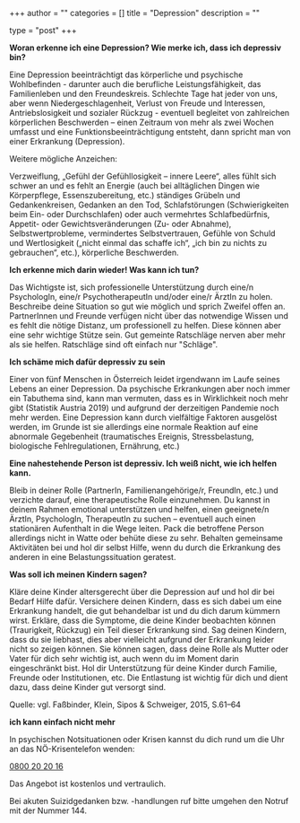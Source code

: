 +++
author = ""
categories = []
title = "Depression"
description = ""
 
type = "post"
+++


**Woran erkenne ich eine Depression? Wie merke ich, dass ich depressiv bin?**

Eine Depression beeinträchtigt das körperliche und psychische Wohlbefinden - darunter auch die berufliche Leistungsfähigkeit, das Familienleben und den Freundeskreis. Schlechte Tage hat jeder von uns, aber wenn Niedergeschlagenheit, Verlust von Freude und Interessen, Antriebslosigkeit und sozialer Rückzug - eventuell begleitet von zahlreichen körperlichen Beschwerden – einen Zeitraum von mehr als zwei Wochen umfasst und eine Funktionsbeeinträchtigung entsteht, dann spricht man von einer Erkrankung (Depression).

Weitere mögliche Anzeichen:

Verzweiflung, „Gefühl der Gefühllosigkeit – innere Leere“, alles fühlt sich schwer an und es fehlt an Energie (auch bei alltäglichen Dingen wie Körperpflege, Essenszubereitung, etc.)
ständiges Grübeln und Gedankenkreisen, Gedanken an den Tod, Schlafstörungen (Schwierigkeiten beim Ein- oder Durchschlafen) oder auch vermehrtes Schlafbedürfnis, Appetit- oder Gewichtsveränderungen (Zu- oder Abnahme), Selbstwertprobleme, vermindertes Selbstvertrauen, Gefühle von Schuld und Wertlosigkeit („nicht einmal das schaffe ich“, „ich bin zu nichts zu gebrauchen“, etc.), körperliche Beschwerden.

**Ich erkenne mich darin wieder! Was kann ich tun?**

Das Wichtigste ist, sich professionelle Unterstützung durch eine/n PsychologIn, eine/r PsychotherapeutIn und/oder eine/r ÄrztIn zu holen. Beschreibe deine Situation so gut wie möglich und sprich Zweifel offen an.
PartnerInnen und Freunde verfügen nicht über das notwendige Wissen und es fehlt die nötige Distanz, um professionell zu helfen. Diese können aber eine sehr wichtige Stütze sein. Gut gemeinte Ratschläge nerven aber mehr als sie helfen. Ratschläge sind oft einfach nur "Schläge". 

**Ich schäme mich dafür depressiv zu sein**

Einer von fünf Menschen in Österreich leidet irgendwann im Laufe seines Lebens an einer Depression. Da psychische Erkrankungen aber noch immer ein Tabuthema sind, kann man vermuten, dass es in Wirklichkeit noch mehr gibt (Statistik Austria 2019) und aufgrund der derzeitigen Pandemie noch mehr werden. 
Eine Depression kann durch vielfältige Faktoren ausgelöst werden, im Grunde ist sie allerdings eine normale Reaktion auf eine abnormale Gegebenheit (traumatisches Ereignis, Stressbelastung, biologische Fehlregulationen, Ernährung, etc.)

**Eine nahestehende Person ist depressiv. Ich weiß nicht, wie ich helfen kann.**

Bleib in deiner Rolle (PartnerIn, Familienangehörige/r, FreundIn, etc.) und verzichte darauf, eine therapeutische Rolle einzunehmen. Du kannst in deinem Rahmen emotional unterstützen und helfen, einen geeignete/n ÄrztIn, PsychologIn, TherapeutIn zu suchen – eventuell auch einen stationären Aufenthalt in die Wege leiten. Pack die betroffene Person allerdings nicht in Watte oder behüte diese zu sehr. Behalten gemeinsame Aktivitäten bei und hol dir selbst Hilfe, wenn du durch die Erkrankung des anderen in eine Belastungssituation geratest.

**Was soll ich meinen Kindern sagen?**

Kläre deine Kinder altersgerecht über die Depression auf und hol dir bei Bedarf Hilfe dafür. Versichere deinen Kindern, dass es sich dabei um eine Erkrankung handelt, die gut behandelbar ist und du dich darum kümmern wirst. Erkläre, dass die Symptome, die deine Kinder beobachten können (Traurigkeit, Rückzug) ein Teil dieser Erkrankung sind. Sag deinen Kindern, dass du sie liebhast, dies aber vielleicht aufgrund der Erkrankung leider nicht so zeigen können. Sie können sagen, dass deine Rolle als Mutter oder Vater für dich sehr wichtig ist, auch wenn du im Moment darin eingeschränkt bist. 
Hol dir Unterstützung für deine Kinder durch Familie, Freunde oder Institutionen, etc. Die Entlastung ist wichtig für dich und dient dazu, dass deine Kinder gut versorgt sind.

Quelle: vgl. Faßbinder, Klein, Sipos & Schweiger, 2015, S.61–64

**ich kann einfach nicht mehr**

In psychischen Notsituationen oder Krisen kannst du dich rund um die Uhr an das NÖ-Krisentelefon wenden: 

[<i class="fa fa-phone"></i> 0800 20 20 16](tel:0800202016)

Das Angebot ist kostenlos und vertraulich.

Bei akuten Suizidgedanken bzw. -handlungen ruf bitte umgehen den Notruf mit der Nummer 144.






